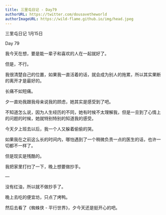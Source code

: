 ```yaml
---
title: 三里屯日记 - Day79
authorURL: https://twitter.com/dousavetheworld
authorImageURL: https://wild-flame.github.io/img/head.jpeg
---
```


三里屯日记 1月15日

Day 79

我今天在想，要是能一辈子和喜欢的人在一起就好了。

但是，不行。

我很清楚自己的位置，如果我一直活着的话，就会成为别人的拖累，所以其实果断的离开才是最好的。

长痛不如短痛。

夕一直劝我跟我母亲说我的顾虑，她其实是感受到了吧。

不知道怎么说，因为人生经历的不同，她有时候不太理解我，但是一旦到了心情上的问题的时候，她就特别特别的知道我的感受。

今天夕上班去以后，我一个人又躲着偷偷的哭。

如果我在之前这么长的时间内，哪怕遇到了一个稍微负责一点的医生的话，也许一切都不一样了。

但是现实是残酷的。

我把家里打扫了一下，晚上想要做抄手。

—

没有红油，所以就不做抄手了。

晚上去吃的便宜坊，只点了烤鸭。

然后去看了《蜘蛛侠 - 平行世界》，夕今天还是挺开心的吧。


